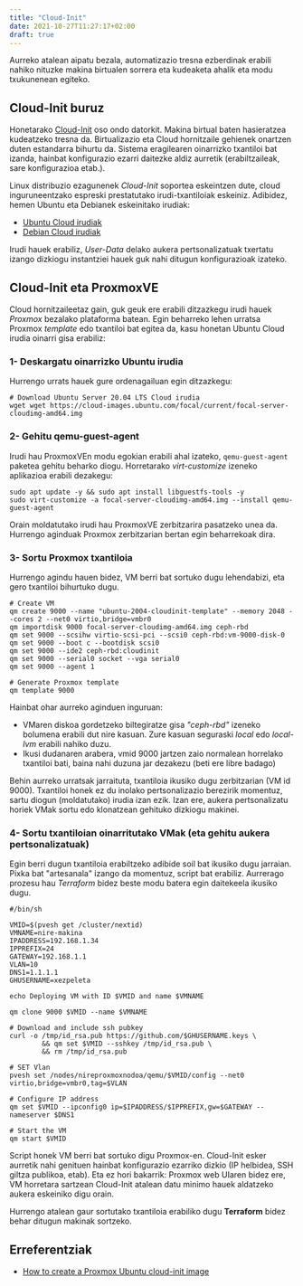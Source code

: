 ```yaml
---
title: "Cloud-Init"
date: 2021-10-27T11:27:17+02:00
draft: true
---
```


Aurreko atalean aipatu bezala, automatizazio tresna ezberdinak erabili nahiko nituzke makina birtualen sorrera eta kudeaketa ahalik eta modu txukunenean egiteko.

## Cloud-Init buruz
Honetarako [Cloud-Init](https://cloud-init.io/) oso ondo datorkit. Makina birtual baten hasieratzea kudeatzeko tresna da. Birtualizazio eta Cloud hornitzaile gehienek onartzen duten estandarra bihurtu da. Sistema eragilearen oinarrizko txantiloi bat izanda, hainbat konfigurazio ezarri daitezke aldiz aurretik (erabiltzaileak, sare konfigurazioa etab.).

Linux distribuzio ezagunenek _Cloud-Init_ soportea eskeintzen dute, cloud inguruneentzako espreski prestatutako irudi-txantiloiak eskeiniz. Adibidez, hemen Ubuntu eta Debianek eskeinitako irudiak:

- [Ubuntu Cloud irudiak](http://cloud-images.ubuntu.com/releases/)
- [Debian Cloud irudiak](https://cloud.debian.org/images/cloud/)

Irudi hauek erabiliz, _User-Data_ delako aukera pertsonalizatuak txertatu izango dizkiogu instantziei hauek guk nahi ditugun konfigurazioak izateko.


## Cloud-Init eta ProxmoxVE
Cloud hornitzaileetaz gain, guk geuk ere erabili ditzazkegu irudi hauek _Proxmox_ bezalako plataforma batean. Egin beharreko lehen urratsa Proxmox _template_ edo txantiloi bat egitea da, kasu honetan Ubuntu Cloud irudia oinarri gisa erabiliz:

### 1- Deskargatu oinarrizko Ubuntu irudia

Hurrengo urrats hauek gure ordenagailuan egin ditzazkegu:
```
# Download Ubuntu Server 20.04 LTS Cloud irudia
wget wget https://cloud-images.ubuntu.com/focal/current/focal-server-cloudimg-amd64.img
```

### 2- Gehitu qemu-guest-agent

Irudi hau ProxmoxVEn modu egokian erabili ahal izateko, `qemu-guest-agent` paketea gehitu beharko diogu. Horretarako *virt-customize* izeneko aplikazioa erabili dezakegu:

```
sudo apt update -y && sudo apt install libguestfs-tools -y
sudo virt-customize -a focal-server-cloudimg-amd64.img --install qemu-guest-agent
```

Orain moldatutako irudi hau ProxmoxVE zerbitzarira pasatzeko unea da. Hurrengo aginduak Proxmox zerbitzarian bertan egin beharrekoak dira.

### 3- Sortu Proxmox txantiloia
Hurrengo agindu hauen bidez, VM berri bat sortuko dugu lehendabizi, eta gero txantiloi bihurtuko dugu.

```
# Create VM
qm create 9000 --name "ubuntu-2004-cloudinit-template" --memory 2048 --cores 2 --net0 virtio,bridge=vmbr0
qm importdisk 9000 focal-server-cloudimg-amd64.img ceph-rbd
qm set 9000 --scsihw virtio-scsi-pci --scsi0 ceph-rbd:vm-9000-disk-0
qm set 9000 --boot c --bootdisk scsi0
qm set 9000 --ide2 ceph-rbd:cloudinit
qm set 9000 --serial0 socket --vga serial0
qm set 9000 --agent 1

# Generate Proxmox template
qm template 9000
```

Hainbat ohar aurreko aginduen inguruan:
- VMaren diskoa gordetzeko biltegiratze gisa _"ceph-rbd"_ izeneko bolumena erabili dut nire kasuan. Zure kasuan seguraski *local* edo *local-lvm* erabili nahiko duzu.
- Ikusi dudanaren arabera, vmid 9000 jartzen zaio normalean horrelako txantiloi bati, baina nahi duzuna jar dezakezu (beti ere libre badago)

Behin aurreko urratsak jarraituta, txantiloia ikusiko dugu zerbitzarian (VM id 9000). Txantiloi honek ez du inolako pertsonalizazio berezirik momentuz, sartu diogun (moldatutako) irudia izan ezik. Izan ere, aukera pertsonalizatu horiek VMak sortu edo klonatzean gehituko dizkiogu makinei.

### 4- Sortu txantiloian oinarritutako VMak (eta gehitu aukera pertsonalizatuak)

Egin berri dugun txantiloia erabiltzeko adibide soil bat ikusiko dugu jarraian. Pixka bat "artesanala" izango da momentuz, script bat erabiliz. Aurrerago prozesu hau *Terraform* bidez beste modu batera egin daitekeela ikusiko dugu.

```
#/bin/sh

VMID=$(pvesh get /cluster/nextid)
VMNAME=nire-makina
IPADDRESS=192.168.1.34
IPPREFIX=24
GATEWAY=192.168.1.1
VLAN=10
DNS1=1.1.1.1
GHUSERNAME=xezpeleta

echo Deploying VM with ID $VMID and name $VMNAME

qm clone 9000 $VMID --name $VMNAME

# Download and include ssh pubkey
curl -o /tmp/id_rsa.pub https://github.com/$GHUSERNAME.keys \
        && qm set $VMID --sshkey /tmp/id_rsa.pub \
        && rm /tmp/id_rsa.pub

# SET Vlan
pvesh set /nodes/nireproxmoxnodoa/qemu/$VMID/config --net0 virtio,bridge=vmbr0,tag=$VLAN

# Configure IP address
qm set $VMID --ipconfig0 ip=$IPADDRESS/$IPPREFIX,gw=$GATEWAY --nameserver $DNS1

# Start the VM
qm start $VMID
```

Script honek VM berri bat sortuko digu Proxmox-en. Cloud-Init esker aurretik nahi genituen hainbat konfigurazio ezarriko dizkio (IP helbidea, SSH giltza publikoa, etab). Eta ez hori bakarrik: Proxmox web UIaren bidez ere, VM horretara sartzean Cloud-Init atalean datu minimo hauek aldatzeko aukera eskeiniko digu orain.

Hurrengo atalean gaur sortutako txantiloia erabiliko dugu **Terraform** bidez behar ditugun makinak sortzeko.


## Erreferentziak

- [How to create a Proxmox Ubuntu cloud-init image](https://austinsnerdythings.com/2021/08/30/how-to-create-a-proxmox-ubuntu-cloud-init-image/)

